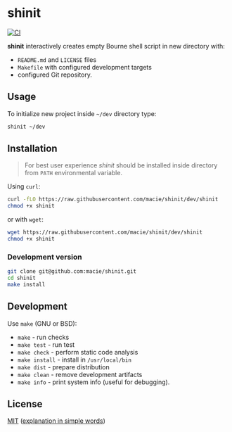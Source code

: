 # shinit

[![CI](https://github.com/macie/shinit/actions/workflows/check.yml/badge.svg)](https://github.com/macie/shinit/actions/workflows/check.yml)

**shinit** interactively creates empty Bourne shell script in new directory with:

- `README.md` and `LICENSE` files
- `Makefile` with configured development targets
- configured Git repository.

## Usage

To initialize new project inside `~/dev` directory type:
 
```sh
shinit ~/dev
```

## Installation

> For best user experience _shinit_ should be installed inside directory from
> `PATH` environmental variable. 

Using `curl`:

```sh
curl -fLO https://raw.githubusercontent.com/macie/shinit/dev/shinit
chmod +x shinit
```

or with `wget`:

```sh
wget https://raw.githubusercontent.com/macie/shinit/dev/shinit
chmod +x shinit
```

### Development version

```bash
git clone git@github.com:macie/shinit.git
cd shinit
make install
```

## Development

Use `make` (GNU or BSD):

- `make` - run checks
- `make test` - run test
- `make check` - perform static code analysis
- `make install` - install in `/usr/local/bin`
- `make dist` - prepare distribution
- `make clean` - remove development artifacts
- `make info` - print system info (useful for debugging).

## License

[MIT](./LICENSE) ([explanation in simple words](https://tldrlegal.com/license/mit-license))
